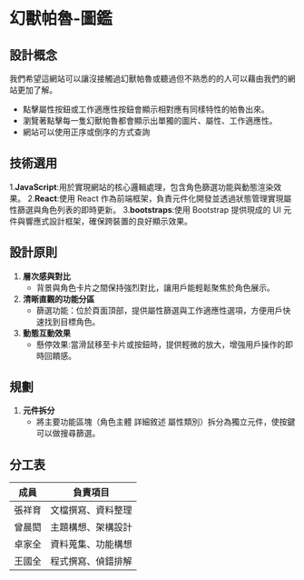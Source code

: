 # 幻獸帕魯-圖鑑

## 設計概念
我們希望這網站可以讓沒接觸過幻獸帕魯或聽過但不熟悉的的人可以藉由我們的網站更加了解。
- 點擊屬性按鈕或工作適應性按鈕會顯示相對應有同樣特性的帕魯出來。
- 瀏覽著點擊每一隻幻獸帕魯都會顯示出單獨的圖片、屬性、工作適應性。
- 網站可以使用正序或倒序的方式查詢
## 技術選用
1.**JavaScript**:用於實現網站的核心邏輯處理，包含角色篩選功能與動態渲染效果。
2.**React**:使用 React 作為前端框架，負責元件化開發並透過狀態管理實現屬性篩選與角色列表的即時更新。
3.**bootstraps**:使用 Bootstrap 提供現成的 UI 元件與響應式設計框架，確保跨裝置的良好顯示效果。

## 設計原則
1. **層次感與對比**
   - 背景與角色卡片之間保持強烈對比，讓用戶能輕鬆聚焦於角色展示。
2. **清晰直觀的功能分區**
   - 篩選功能：位於頁面頂部，提供屬性篩選與工作適應性選項，方便用戶快速找到目標角色。
3. **動態互動效果**
   - 懸停效果:當滑鼠移至卡片或按鈕時，提供輕微的放大，增強用戶操作的即時回饋感。

## 規劃
1. **元件拆分**
   - 將主要功能區塊（角色主體 詳細敘述 屬性類別）拆分為獨立元件，使按鍵可以做搜尋篩選。

## 分工表
| **成員** | **負責項目** |
|----------|--------------|
| 張祥育    | 文檔撰寫、資料整理 |
| 曾晨閎    | 主題構想、架構設計 |
| 卓家全    | 資料蒐集、功能構想 |
| 王國全    | 程式撰寫、偵錯排解 |
